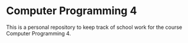 # Computer Programming 4
This is a personal repository to keep track of school work for the course Computer Programming 4.
